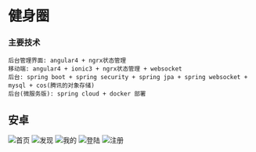 # 健身圈
### 主要技术
    后台管理界面: angular4 + ngrx状态管理
    移动端: angular4 + ionic3 + ngrx状态管理 + websocket
    后台: spring boot + spring security + spring jpa + spring websocket + mysql + cos(腾讯的对象存储)
    后台(微服务版): spring cloud + docker 部署

## 安卓
![首页](https://github.com/LieRabbit/jianshenquan-show/tree/master/android/home.png)
![发现](https://github.com/LieRabbit/jianshenquan-show/tree/master/android/find.png)
![我的](https://github.com/LieRabbit/jianshenquan-show/tree/master/android/my.png)
![登陆](https://github.com/LieRabbit/jianshenquan-show/tree/master/android/login.png)
![注册](https://github.com/LieRabbit/jianshenquan-show/tree/master/android/registry.png)
